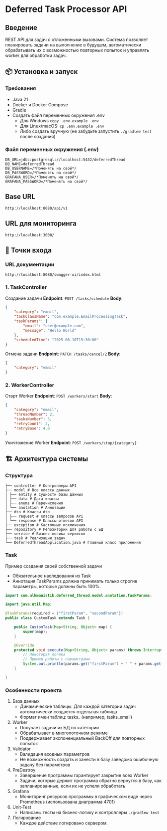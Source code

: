 # Deferred Task Processor API

## Введение
REST API для задач с отложенными вызовами. Система позволяет планировать задачи на выполнение в будущем, автоматически обрабатывать их с возможностью повторных попыток и управлять worker для обработки задач.

## 📦 Установка и запуск

### Требования
- Java 21
- Docker и Docker Compose
- Gradle
- Создать файл переменных окружения .env
  - Для Windows `copy .env.example .env` 
  - Для Linux/macOS: `cp .env.example .env`
  - Либо создать вручную (не забудьте запустить `./gradlew test` после создания)

### Файл переменных окружения (.env)
```
DB_URL=jdbc:postgresql://localhost:5432/deferredThread
DB_NAME=deferredThread
DB_USERNAME=/*Поменять на свой*/
DB_PASSWORD=/*Поменять на свой*/
GRAFANA_USER=/*Поменять на свой*/
GRAFANA_PASSWORD=/*Поменять на свой*/
```

## Base URL
`http://localhost:8080/api/v1`

## URL для мониторинга
`http://localhost:3000/`

## 🚀 Точки входа

### URL документации
`http://localhost:8080/swagger-ui/index.html`

### 1. TaskController
Создание задачи
**Endpoint**: `POST /tasks/schedule`
**Body**:
```json
{
    "category": "email",
    "taskClassName": "com.example.EmailProcessingTask",
    "taskParams": {
        "email": "user@example.com",
        "message": "Hello World"
    },
    "scheduledTime": "2025-06-10T15:30:00"
}
```
Отмена задачи
**Endpoint**: `PATCH /tasks/cancel/2`
**Body**:
```json
{
    "category": "email"
}
```
### 2. WorkerController
Старт Worker
**Endpoint**: `POST /workers/start`
**Body**:
```json
{
    "category": "email",
    "threadNumber": 2,
    "tasksNumber": 5,
    "retryCount": 2,
    "retryBase": 4.0
}
```
Уничтожение Worker
**Endpoint**: `POST /workers/stop/{category}`
## 🏗️ Архитектура системы
### Структура
```
├── controller # Контроллеры API
├── model # Все классы данных
│ ├── entity # Сущности базы данных
│ ├── data # Дата классы
│ ├── enums # Перечисления
│ └── anotation # Аннотации
├── dto # Классы dto
│ ├── request # Классы запросов API
│ └── response # Классы ответов API
├── exception # Кастомные исключения
├── repository # Репозитории для работы с БД
├── service # Бизнес-логика сервисов
├── task # Реализации задач
└── DeferredThreadApplication.java # Главный класс приложения
```
### Task
Пример создания своей собственной задачи
- Обязательное наследования из Task
- Аннотация TaskParams должна принимать только строгие параметры, которые должны быть 100%.

```java
import com.alkmanistik.deferred_thread.model.anotation.TaskParams;

import java.util.Map;

@TaskParams(required = {"firstParam", "secondParam"})
public class CustomTask extends Task {

    public CustomTask(Map<String, Object> map) {
        super(map);
    }

    @Override
    protected void execute(Map<String, Object> params) throws InterruptedException {
        // Некоторая логика
        // Пример работы с параметрами
        System.out.println(params.get("firstParam") + " " + params.get("secondParam"));
    }

}

```
### Особенности проекта
1. База данных
    - Динамические таблицы: Для каждой категории задач автоматически создается отдельная таблица
    - Формат имен таблиц: tasks_<category> (например, tasks_email)
2. Worker
    - Получает задачи из БД по категории
    - Обрабатывает в многопоточном режиме
    - Поддерживает экспоненциальный BackOff для повторных попыток
3. Validator
    - Валидация входных параметров
    - Не возможность создать и занести в базу заведомо ошибочную задачу без параметров
4. PreDestroy
    - Завершение программы гарантирует закрытие всех Worker
    - Задачи, которые держит программа обратно вернутся в базу, как запланированные, если их не успели обработать
5. Grafana
    - Мониторинг ресурсов программы в графическом виде через Prometheus (использована диаграмма 4701)
6. Unit-Test
    - Написаны тесты на бизнес-логику и контроллеры `./gradlew test`
7. Логирование
    - Каждое действие логировано сервером.
